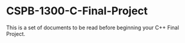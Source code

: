 # CSPB-1300-C-Final-Project

This is a set of documents to be read before beginning your C++ Final Project. 